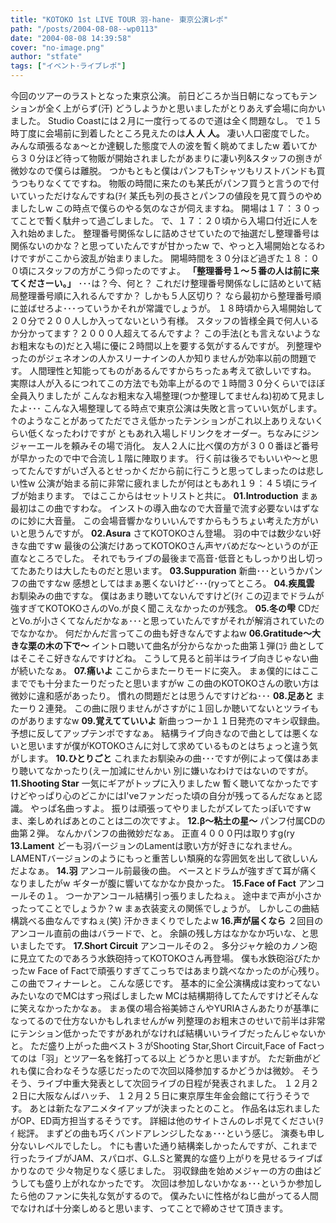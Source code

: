 ```yaml
---
title: "KOTOKO 1st LIVE TOUR 羽-hane- 東京公演レポ"
path: "/posts/2004-08-08--wp0113"
date: "2004-08-08 14:39:58"
cover: "no-image.png"
author: "stfate"
tags: ["イベント･ライブレポ"]
---
```


今回のツアーのラストとなった東京公演。
前日どころか当日朝になってもテンションが全く上がらず(汗)
どうしようかと思いましたがとりあえず会場に向かいました。
Studio Coastには２月に一度行ってるので道は全く問題なし。
で１５時丁度に会場前に到着したところ見えたのは<b>人 人 人。</b>
凄い人口密度でした。
みんな頑張るなぁ〜とか達観した態度で人の波を暫く眺めてましたw
着いてから３０分ほど待って物販が開始されましたがあまりに凄い列&スタッフの捌きが微妙なので僕らは離脱。
つかもともと僕はパンフもTシャツもリストバンドも買うつもりなくてですね。
物販の時間に来たのも某氏がパンフ買うと言うので付いていっただけなんですね(ｦｲ
某氏も列の長さとパンフの値段を見て買うのやめましたしw
この時点で僕らのやる気のなさが伺えますね。
開場は１７：３０ってことで暫く駄弁って過ごしました。
で、１７：２０頃から入場口付近に人を入れ始めました。
整理番号関係なしに詰めさせていたので抽選だし整理番号は関係ないのかな？と思っていたんですが甘かったw
で、やっと入場開始となるわけですがここから波乱が始まりました。
開場時間を３０分ほど過ぎた１８：００頃にスタッフの方がこう仰ったのですよ。
<b>「整理番号１〜５番の人は前に来てくださーい。」</b>
･･･は？今、何と？
これだけ整理番号関係なしに詰めといて結局整理番号順に入れるんですか？
しかも５人区切り？
なら最初から整理番号順に並ばせろよ･･･っていうかそれが常識でしょうが。
１８時頃から入場開始して２０分で２００人しか入ってないという有様。
スタッフの皆様全員で何人いるか分かってます？２０００人超えてるんですよ？
この手法(とも言えないようなお粗末なもの)だと入場に優に２時間以上を要する気がするんですが。
列整理やったのがジェネオンの人かスリーナインの人か知りませんが効率以前の問題です。
人間理性と知能ってものがあるんですからちったぁ考えて欲しいですね。
実際は人が入るにつれてこの方法でも効率上がるので１時間３０分くらいでほぼ全員入りましたが
こんなお粗末な入場整理(つか整理してませんね)初めて見ましたよ･･･
こんな入場整理してる時点で東京公演は失敗と言っていい気がします。
↑のようなことがあってただでさえ低かったテンションがこれ以上ありえないくらい低くなったわけですが
ともあれ入場しドリンクをオーダー。ちなみにジンジャーエールを頼みその場で消化。
友人２人に比べ僕の方が３００番ほど番号が早かったので中で合流し１階に陣取ります。
行く前は後ろでもいいや〜と思ってたんですがいざ入るとせっかくだから前に行こうと思ってしまったのは悲しい性w
公演が始まる前に非常に疲れましたが何はともあれ１９：４５頃にライブが始まります。
ではここからはセットリストと共に。
<b>01.Introduction</b>
まぁ最初はこの曲ですわな。
インストの導入曲なので大音量で流す必要ないはずなのに妙に大音量。
この会場音響かなりいいんですからもうちょい考えた方がいいと思うんですが。
<b>02.Asura</b>
さてKOTOKOさん登場。
羽の中では数少ない好きな曲ですw
最後の公演だけあってKOTOKOさん声ヤバめだな〜というのが正直なところでした。
それでもライブの最後まで高音･低音ともしっかり出し切ってたあたりは大したものだと思います。
<b>03.Suppuration</b>
新曲･･･というかパンフの曲ですなw
感想としてはまぁ悪くないけど･･･(ryってところ。
<b>04.疾風雲</b>
お馴染みの曲ですな。
僕はあまり聴いてないんですけど(ｦｲ
この辺までドラムが強すぎてKOTOKOさんのVo.が良く聞こえなかったのが残念。
<b>05.冬の雫</b>
CDだとVo.が小さくてなんだかなぁ･･･と思っていたんですがそれが解消されていたのでなかなか。
何だかんだ言ってこの曲も好きなんですよねw
<b>06.Gratitude〜大きな栗の木の下で〜</b>
イントロ聴いて曲名が分からなかった曲第１弾(ｺﾗ
曲としてはそこそこ好きなんですけどね。
こうして見ると前半はライブ向きじゃない曲が続いたなぁ。
<b>07.痛いよ</b>
ここからまたーりモードに突入。
まぁ僕的にはここまででも十分またーりだったと思いますがw
この曲のKOTOKOさんの歌い方は微妙に違和感があったり。
慣れの問題だとは思うんですけどね･･･
<b>08.足あと</b>
またーり２連発。
この曲に限りませんがさすがに１回しか聴いてないとツライものがありますなw
<b>09.覚えてていいよ</b>
新曲っつーか１１日発売のマキシ収録曲。
予想に反してアップテンポですなぁ。
結構ライブ向きなので曲としては悪くないと思いますが僕がKOTOKOさんに対して求めているものとはちょっと違う気がします。
<b>10.ひとりごと</b>
これまたお馴染みの曲･･･ですが例によって僕はあまり聴いてなかったり(えー加減にせんかい
別に嫌いなわけではないのですが。
<b>11.Shooting Star</b>
一気にギアがトップに入りましたw
暫く聴いてなかったですけどやっぱり心のどこかにはI'veファンだった頃の自分が残ってるんだなぁと認識。
やっぱ名曲っすよ。
振りは頑張ってやりましたがズレてたっぽいですw
ま、楽しめればあとのことは二の次ですよ。
<b>12.β〜粘土の星〜</b>
パンフ付属CDの曲第２弾。
なんかパンフの曲微妙だなぁ。
正直４０００円は取りすg(ry
<b>13.Lament</b>
どーも羽バージョンのLamentは歌い方が好きになれません。
LAMENTバージョンのようにもっと重苦しい頽廃的な雰囲気を出して欲しいんだよなぁ。
<b>14.羽</b>
アンコール前最後の曲。
ベースとドラムが強すぎて耳が痛くなりましたがw
ギターが腹に響いてなかなか良かった。
<b>15.Face of Fact</b>
アンコールその１。
つーかアンコール結構引っ張りましたねぇ。
途中まで声が小さかったってことでしょうか？w
まぁ衣装変えの関係でしょうが。
しかしこの曲結構跳べる曲なんですねぇ(笑)
汗かきまくりでしたよw
<b>16.声が届くなら</b>
２回目のアンコール直前の曲はバラードで、と。
余韻の残し方はなかなか巧いな、と思いましたです。
<b>17.Short Circuit</b>
アンコールその２。
多分ジャケ絵のカノン砲に見立てたのであろう水鉄砲持ってKOTOKOさん再登場。
僕も水鉄砲浴びたかったw
Face of Factで頑張りすぎてこっちではあまり跳べなかったのが心残り。
この曲でフィナーレと。
こんな感じです。
基本的に全公演構成は変わってないみたいなのでMCはすっ飛ばしましたw
MCは結構期待してたんですけどそんなに笑えなかったかなぁ。
まぁ僕の場合裕美姉さんやYURIAさんあたりが基準になってるので仕方ないかもしれませんがw
列整理のお粗末さのせいで前半は非常にテンション低かったですがあれがなければ結構いいライブだったんじゃないかと。
ただ盛り上がった曲ベスト３がShooting Star,Short Circuit,Face of Factってのは「羽」とツアー名を銘打ってる以上
どうかと思いますが。
ただ新曲がどれも僕に合わなそうな感じだったので次回以降参加するかどうかは微妙。
そうそう、ライブ中重大発表として次回ライブの日程が発表されました。
１２月２２日に大阪なんばハッチ、
１２月２５日に東京厚生年金会館にて行うそうです。
あとは新たなアニメタイアップが決まったとのこと。
作品名は忘れましたがOP、ED両方担当するそうです。
詳細は他のサイトさんのレポ見てください(ｦｲ
総評。
まずどの曲も巧くバンドアレンジしたなぁ･･･という感じ。
演奏も申し分ないレベルでしたし。
↑にも書いた通り結構楽しかったんですが、これまで行ったライブがJAM、スパロボ、G.L.Sと驚異的な盛り上がりを見せるライブばかりなので
少々物足りなく感じました。
羽収録曲を始めメジャーの方の曲はどうしても盛り上がれなかったです。
次回は参加しないかなぁ･･･というか参加したら他のファンに失礼な気がするので。
僕みたいに性格がねじ曲がってる人間でなければ十分楽しめると思います、ってことで締めさせて頂きます。
